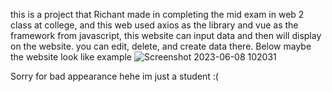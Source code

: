 this is a project that Richant made in completing the mid exam in web 2 class at college, and this web used axios as the library and vue as the framework from javascript, this website can input data and then will display on the website. you can edit, delete, and create data there. Below maybe the website look like example
![Screenshot 2023-06-08 102031](https://github.com/richantfebriel/web2/assets/94831343/1a3c6759-8572-41b1-a38e-69638cb905ef)

Sorry for bad appearance hehe im just a student :(
